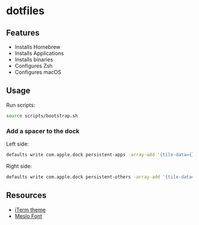 # dotfiles

## Features

- Installs Homebrew
- Installs Applications
- Installs binaries
- Configures Zsh
- Configures macOS

## Usage

Run scripts:

```zsh
source scripts/bootstrap.sh
```

### Add a spacer to the dock

Left side:
```zsh
defaults write com.apple.dock persistent-apps -array-add '{tile-data={}; tile-type="spacer-tile";}'
```

Right side:
```zsh
defaults write com.apple.dock persistent-others -array-add '{tile-data={}; tile-type="spacer-tile";}'
```

## Resources

- [iTerm theme](https://raw.githubusercontent.com/mbadolato/iTerm2-Color-Schemes/master/schemes/Framer.itermcolors)
- [Meslo Font](https://github.com/ryanoasis/nerd-fonts/blob/master/patched-fonts/Meslo/L/Regular/complete/Meslo%20LG%20L%20Regular%20Nerd%20Font%20Complete%20Mono.ttf)
